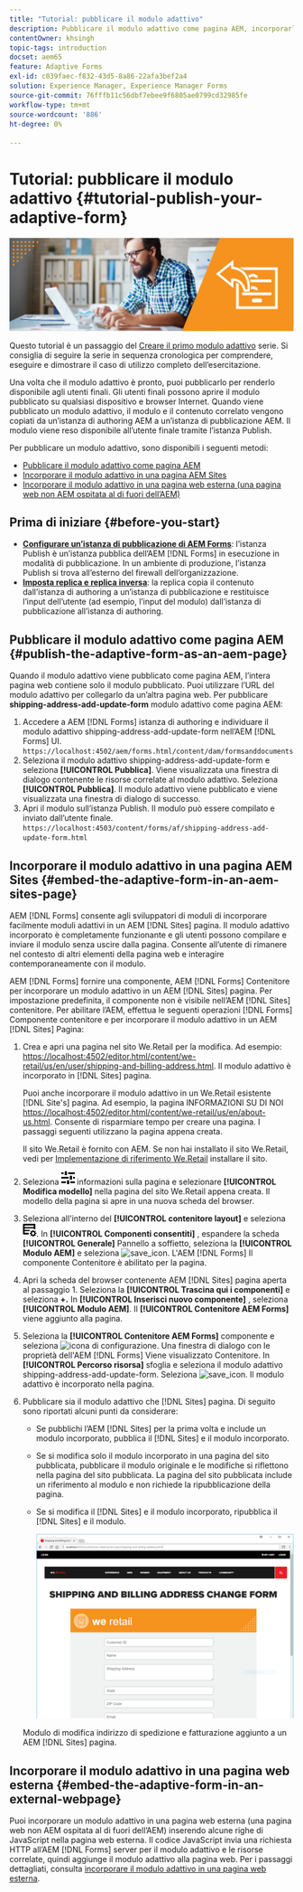 ```yaml
---
title: "Tutorial: pubblicare il modulo adattivo"
description: Pubblicare il modulo adattivo come pagina AEM, incorporarlo in una pagina AEM Sites o incorporarlo in una pagina web esterna
contentOwner: khsingh
topic-tags: introduction
docset: aem65
feature: Adaptive Forms
exl-id: c039faec-f832-43d5-8a86-22afa3bef2a4
solution: Experience Manager, Experience Manager Forms
source-git-commit: 76fffb11c56dbf7ebee9f6805ae0799cd32985fe
workflow-type: tm+mt
source-wordcount: '886'
ht-degree: 0%

---
```


# Tutorial: pubblicare il modulo adattivo {#tutorial-publish-your-adaptive-form}

![Immagine protagonista](do-not-localize/13-publish-your-adaptive-form-small.png)

Questo tutorial è un passaggio del [Creare il primo modulo adattivo](https://helpx.adobe.com/it/experience-manager/6-3/forms/using/create-your-first-adaptive-form.html) serie. Si consiglia di seguire la serie in sequenza cronologica per comprendere, eseguire e dimostrare il caso di utilizzo completo dell’esercitazione.

Una volta che il modulo adattivo è pronto, puoi pubblicarlo per renderlo disponibile agli utenti finali. Gli utenti finali possono aprire il modulo pubblicato su qualsiasi dispositivo e browser Internet. Quando viene pubblicato un modulo adattivo, il modulo e il contenuto correlato vengono copiati da un’istanza di authoring AEM a un’istanza di pubblicazione AEM. Il modulo viene reso disponibile all’utente finale tramite l’istanza Publish.

Per pubblicare un modulo adattivo, sono disponibili i seguenti metodi:

* [Pubblicare il modulo adattivo come pagina AEM](../../forms/using/publish-your-adaptive-form.md#publish-the-adaptive-form-as-an-aem-page)
* [Incorporare il modulo adattivo in una pagina AEM Sites](#embed-the-adaptive-form-in-an-aem-sites-page)
* [Incorporare il modulo adattivo in una pagina web esterna (una pagina web non AEM ospitata al di fuori dell’AEM)](../../forms/using/publish-your-adaptive-form.md)

## Prima di iniziare {#before-you-start}

* **[Configurare un’istanza di pubblicazione di AEM Forms](https://helpx.adobe.com/it/experience-manager/6-3/forms/using/installing-configuring-aem-forms-osgi.html)**: l’istanza Publish è un’istanza pubblica dell’AEM [!DNL Forms] in esecuzione in modalità di pubblicazione. In un ambiente di produzione, l’istanza Publish si trova all’esterno del firewall dell’organizzazione.
* **[Imposta replica e replica inversa](https://helpx.adobe.com/experience-manager/6-3/help/sites-deploying/replication.html)**: la replica copia il contenuto dall’istanza di authoring a un’istanza di pubblicazione e restituisce l’input dell’utente (ad esempio, l’input del modulo) dall’istanza di pubblicazione all’istanza di authoring.

## Pubblicare il modulo adattivo come pagina AEM {#publish-the-adaptive-form-as-an-aem-page}

Quando il modulo adattivo viene pubblicato come pagina AEM, l’intera pagina web contiene solo il modulo pubblicato. Puoi utilizzare l’URL del modulo adattivo per collegarlo da un’altra pagina web. Per pubblicare **shipping-address-add-update-form** modulo adattivo come pagina AEM:

1. Accedere a AEM [!DNL Forms] istanza di authoring e individuare il modulo adattivo shipping-address-add-update-form nell’AEM [!DNL Forms] UI.
   `https://localhost:4502/aem/forms.html/content/dam/formsanddocuments`
1. Seleziona il modulo adattivo shipping-address-add-update-form e seleziona **[!UICONTROL Pubblica]**. Viene visualizzata una finestra di dialogo contenente le risorse correlate al modulo adattivo. Seleziona **[!UICONTROL Pubblica]**. Il modulo adattivo viene pubblicato e viene visualizzata una finestra di dialogo di successo.
1. Apri il modulo sull’istanza Publish. Il modulo può essere compilato e inviato dall’utente finale.
   `https://localhost:4503/content/forms/af/shipping-address-add-update-form.html`

## Incorporare il modulo adattivo in una pagina AEM Sites {#embed-the-adaptive-form-in-an-aem-sites-page}

AEM [!DNL Forms] consente agli sviluppatori di moduli di incorporare facilmente moduli adattivi in un AEM [!DNL Sites] pagina. Il modulo adattivo incorporato è completamente funzionante e gli utenti possono compilare e inviare il modulo senza uscire dalla pagina. Consente all’utente di rimanere nel contesto di altri elementi della pagina web e interagire contemporaneamente con il modulo.

AEM [!DNL Forms] fornire una componente, AEM [!DNL Forms] Contenitore per incorporare un modulo adattivo in un AEM [!DNL Sites] pagina. Per impostazione predefinita, il componente non è visibile nell’AEM [!DNL Sites] contenitore. Per abilitare l’AEM, effettua le seguenti operazioni [!DNL Forms] Componente contenitore e per incorporare il modulo adattivo in un AEM [!DNL Sites] Pagina:

1. Crea e apri una pagina nel sito We.Retail per la modifica. Ad esempio: [https://localhost:4502/editor.html/content/we-retail/us/en/user/shipping-and-billing-address.html](https://localhost:4502/editor.html/content/we-retail/us/en/user/shipping-and-billing-address.html). Il modulo adattivo è incorporato in [!DNL Sites] pagina.

   Puoi anche incorporare il modulo adattivo in un We.Retail esistente [!DNL Site's] pagina. Ad esempio, la pagina INFORMAZIONI SU DI NOI [https://localhost:4502/editor.html/content/we-retail/us/en/about-us.html](https://localhost:4502/editor.html/content/we-retail/us/en/about-us.html). Consente di risparmiare tempo per creare una pagina. I passaggi seguenti utilizzano la pagina appena creata.

   Il sito We.Retail è fornito con AEM. Se non hai installato il sito We.Retail, vedi per [Implementazione di riferimento We.Retail](https://helpx.adobe.com/experience-manager/6-3/help/sites-developing/we-retail.html) installare il sito.

1. Seleziona ![proprietà](assets/properties.png) informazioni sulla pagina e selezionare **[!UICONTROL Modifica modello]** nella pagina del sito We.Retail appena creata. Il modello della pagina si apre in una nuova scheda del browser.
1. Seleziona all&#39;interno del **[!UICONTROL contenitore layout]** e seleziona ![gestione dei feed](assets/feedmanagement.png). In **[!UICONTROL Componenti consentiti]** , espandere la scheda **[!UICONTROL Generale]** Pannello a soffietto, seleziona la **[!UICONTROL Modulo AEM]** e seleziona ![save_icon](assets/save_icon.svg). L&#39;AEM [!DNL Forms] Il componente Contenitore è abilitato per la pagina.

1. Apri la scheda del browser contenente AEM [!DNL Sites] pagina aperta al passaggio 1. Seleziona la **[!UICONTROL Trascina qui i componenti]** e seleziona **+.** In **[!UICONTROL Inserisci nuovo componente]** , seleziona **[!UICONTROL Modulo AEM]**. Il **[!UICONTROL Contenitore AEM Forms]** viene aggiunto alla pagina.
1. Seleziona la **[!UICONTROL Contenitore AEM Forms]** componente e seleziona ![icona di configurazione](assets/configure-icon.svg). Una finestra di dialogo con le proprietà dell&#39;AEM [!DNL Forms] Viene visualizzato Contenitore. In **[!UICONTROL Percorso risorsa]** sfoglia e seleziona il modulo adattivo shipping-address-add-update-form. Seleziona ![save_icon](assets/save_icon.svg). Il modulo adattivo è incorporato nella pagina.
1. Pubblicare sia il modulo adattivo che [!DNL Sites] pagina. Di seguito sono riportati alcuni punti da considerare:

   * Se pubblichi l’AEM [!DNL Sites] per la prima volta e include un modulo incorporato, pubblica il [!DNL Sites] e il modulo incorporato.
   * Se si modifica solo il modulo incorporato in una pagina del sito pubblicata, pubblicare il modulo originale e le modifiche si riflettono nella pagina del sito pubblicata. La pagina del sito pubblicata include un riferimento al modulo e non richiede la ripubblicazione della pagina.
   * Se si modifica il [!DNL Sites] e il modulo incorporato, ripubblica il [!DNL Sites] e il modulo.

     ![incorporare in aem-sites](assets/embed-in-aem-sites.png)

   Modulo di modifica indirizzo di spedizione e fatturazione aggiunto a un AEM [!DNL Sites] pagina.

## Incorporare il modulo adattivo in una pagina web esterna {#embed-the-adaptive-form-in-an-external-webpage}

Puoi incorporare un modulo adattivo in una pagina web esterna (una pagina web non AEM ospitata al di fuori dell’AEM) inserendo alcune righe di JavaScript nella pagina web esterna. Il codice JavaScript invia una richiesta HTTP all’AEM [!DNL Forms] server per il modulo adattivo e le risorse correlate, quindi aggiunge il modulo adattivo alla pagina web. Per i passaggi dettagliati, consulta [incorporare il modulo adattivo in una pagina web esterna](/help/forms/using/embed-adaptive-form-external-web-page.md).
